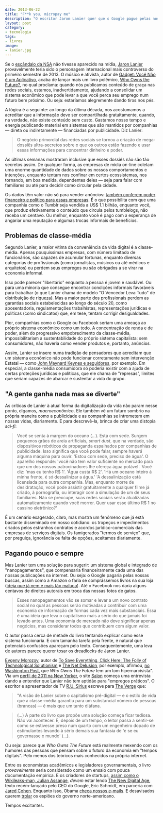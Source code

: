 ```yaml
---
date: 2013-06-22
title: "F**k you, micropay me"
description: "O escritor Jaron Lanier quer que o Google pague pelas nossas buscas e que o Facebook deposite os direitos autorais das nossas fotos de gatos"
layout: post
category: 
- tecnologia
tags:
- livros
image:
- lanier.jpg
---
```


Se o [escândalo da NSA](http://gizmodo.uol.com.br/o-que-e-prism/) não tivesse aparecido na mídia, [Jaron Lanier](http://www.jaronlanier.com/) provavelmente teria sido o personagem internacional mais controverso do primeiro semestre de 2013. O músico e ativista, autor de [Gadget: Você Não é um Aplicativo](http://www.submarino.com.br/produto/7276013/livro-gadget-voce-nao-e-um-aplicativo-um-manifesto-sobre-como-a-tecnologia-interage-com-nossa-culturaAFL-03-5741), acaba de lançar mais um livro polêmico, [Who Owns the Future?](http://amzn.to/12DkX8x), no qual proclama: quando nós publicamos conteúdo de graça nas redes sociais, estamos, inadvertidamente, ajudando a consolidar um sistema econômico que pode levar a que você perca seu emprego num futuro bem próximo. Ou seja: estaríamos alegremente dando tiros nos pés.<!--more-->

A lógica é a seguinte: ao longo da última década, nos acostumamos a acreditar que a informação deve ser compartilhada gratuitamente, quando, na verdade, não existe conteúdo sem custo. Gastamos nosso tempo e energia publicando material em sistemas que são mantidos por companhias — direta ou indiretamente — financiadas por publicidade. Diz Lanier:

> O negócio primordial das redes sociais se tornou a criação de mega-dossiês ultra-secretos sobre o que os outros estão fazendo e usar essas informações para concentrar dinheiro e poder.

As últimas semanas mostraram inclusive que esses dossiês não são tão secretos assim. De qualquer forma, as empresas de mídia on-line coletam uma enorme quantidade de dados sobre os nossos comportamentos e intenções, enquanto tentam nos confinar em certos ecossistemas, nos tornando, em boa medida, dependentes deles — seja para falar com familiares ou até para decidir como circular pela cidade.

Os dados têm valor não só para vender anúncios: [também conferem poder financeiro e político para essas empresas](http://caosordenado.com/o-estado-paralelo-digital-global/). É o que possibilita com que uma companhia como o Tumblr seja vendida a US$ 1.1 bilhão, enquanto você, que produz efetivamente o conteúdo que circula pelos tumblelogs, não receba um centavo. Ou melhor, enquanto você é pago com a esperança de angariar uma reputação e algumas trocas informais de benefícios.

## Problemas de classe-média

Segundo Lanier, a maior vítima da conveniência da vida digital é a classe-média. Apenas pouquíssimas empresas, com número limitado de funcionários, são capazes de acumular fortunas, enquanto diversas categorias de profissionais (como jornalistas, músicos ou até médicos e arquitetos) ou perdem seus empregos ou são obrigados a se virar na economia informal.

Isso pode parecer "libertário" enquanto a pessoa é jovem e saudável. Ou para uma minoria que consegue encontrar condições informais favoráveis para trabalhar (o que Lanier chama de modelo "O Vencedor Leva Tudo" de distribuição de riqueza). Mas a maior parte dos profissionais perdem as garantias sociais estabelecidas ao longo do século 20, como aposentadoria, regulamentações trabalhistas, representações jurídicas e políticas (como sindicatos) que, em tese, tentam corrigir desigualdades.

Pior, companhias como o Google ou Facebook seriam uma ameaça ao próprio sistema econômico como um todo. A concentração de renda e de poder, além do progressivo empobrecimento da classe-média, impossibilitariam a sustentabilidade do próprio sistema capitalista: sem consumidores, não haveria como vender produtos e, portanto, anúncios.

Assim, Lanier se insere numa tradição de pensadores que acreditam que um sistema econômico não pode funcionar corretamente sem intervenção Estatal — como [John Maynard Keynes e seguidores](https://en.wikipedia.org/wiki/Keynesian_economics), por exemplo. Em especial, a classe-média consumidora só poderia existir com a ajuda de certas proteções jurídicas e políticas, que ele chama de "represas", limites que seriam capazes de abarcar e sustentar a vida do grupo.

## "A gente ganha nada mas se diverte"

As críticas de Lanier à atual forma da digitalização da vida não param nesse ponto, digamos, *macroeconômico*. Ele também vê um futuro sombrio na própria maneira como a publicidade e as companhias se intrometem em nossas vidas, diariamente. E para descrevê-la, brinca de criar uma distopia *sci-fi*:

> Você se senta à margem do oceano (…). Está com sede. Surgem pequenos grãos de areia artificiais, *smart dust*, que na verdade, são dispositivos robóticos de propaganda espalhados por companhias de publicidade. Isso significa que você pode falar, sempre haverá alguma máquina para ouvir. 'Estou com sede, preciso de água'. O aparelho responde: 'você não tem valor suficiente no mercado para que um dos nossos patrocinadores lhe ofereça água potável'. Você diz: 'mas eu tenho R$ 1'. 'Água custa R$ 2'. 'Há um oceano inteiro à minha frente, é só dessalinizar a água.' 'A dessalinização está licensiada para outra companhia. Mas, enquanto morre de desidratação, você pode assistir gratuitamente a qualquer filme já criado, à pornografia, ou interagir com a simulação de um de seus familiares. Não se preocupe, suas redes sociais serão atualizadas automaticamente quando você morrer. Quer usar esse último R$ 1 no cassino eletrônico?'

É um cenário exagerado, claro, mas mostra um fenômeno que já está bastante disseminado em nosso cotidiano: os tropeços e impedimentos criados pelos estranhos contratos e acordos jurídico-comerciais das empresas de serviços digitais. Os famigerados "termos de serviço" que, por preguiça, ignorância ou falta de opções, aceitamos diariamente.

## Pagando pouco e sempre

Mas Lanier tem uma solução para sugerir: um sistema global e integrado de "nanopagamentos", que compensaria financeiramente cada uma das nossas publicações na internet. Ou seja: o Google pagaria pelas nossas buscas, assim como a Amazon o faria se comprássemos livros na sua loja ([ideia que já nem é mais tão maluca](http://www.jamesaltucher.com/2013/06/nobody-has-ever-made-this-offer-before-i-am-paying-people-back-if-they-read-my-book/)). Até o Facebook nos daria alguns centavos de direitos autorais em troca das nossas fotos de gatos.

> Esses nanopagamentos vão se somar e levar a um novo contrato social no qual as pessoas serão motivadas a contribuir com uma economia de informação de formas cada vez mais substanciais. Essa é uma ideia que leva o capitalismo mais a sério do que jamais foi levado antes. Uma economia de mercado não deve significar apenas negócios, mas considerar todos que contribuem com algum valor.

O autor passa cerca de metade do livro tentando explicar como esse sistema funcionaria. E com tamanha tarefa pela frente, é natural que potenciais confusões apareçam pelo texto. Consequentemente, uma leva de autores parece querer tosar os dreadlocks de Jaron Lanier.

[Evgeny Morozov](https://en.wikipedia.org/wiki/Evgeny_Morozov), autor de [To Save Everything, Click Here: The Folly of Technological Solutionism](http://amzn.to/11dGoH1) e [The Net Delusion](http://amzn.to/12jz1Tm), por exemplo, afirmou, [no Washington Post](http://goo.gl/VlWcf), que *Who Owns The Future* tem um tom hipernarcisista". Via um [perfil de 2011 na New Yorker](http://www.newyorker.com/reporting/2011/07/11/110711fa_fact_kahn), o site [Salon](http://www.salon.com/2013/05/12/jaron_lanier_the_internet_destroyed_the_middle_class/) começa uma entrevista dando a entender que Lanier não tem aptidão para "empregos práticos". O escritor e apresentador de TV [R.U. Sirius](https://en.wikipedia.org/wiki/R._U._Sirius) escreve para [The Verge](http://www.theverge.com/2013/5/23/4358680/who-owns-the-future-jaron-lanier-thinks-google-and-the-government) que:

> "A visão de Lanier sobre o capitalismo pré-digital — e o estilo de vida que a classe-média garantiu para um substancial número de pessoas (brancas) — é mais que um tanto diáfana.

> (…) A parte do livro que propõe uma solução começa ficar tediosa. Não vai acontecer. E, depois de um tempo, o leitor passa a sentir-se como se estivesse preso num quarto com um engenheiro dopado de estimulantes levando à sério demais sua fantasia de 'e se eu governasse o mundo' (…).

Ou seja: parece que *Who Owns The Future* está realmente mexendo com os humores das pessoas que pensam sobre o futuro da economia em "tempos digitais". Pelo menos dos teóricos mais conhecidos na própria internet.

Entre os economistas acadêmicos e legisladores governamentais, o livro *provavelmente* seria considerado como um ensaio com pouca documentação empírica. E os criadores de startups, [assim como o Wikileaks-man, Julian Assange](http://www.nytimes.com/2013/06/02/opinion/sunday/the-banality-of-googles-dont-be-evil.html?pagewanted=all&amp;_r=0), *devem* estar lendo [The New Digital Age](http://amzn.to/11dKEGH), texto recém-lançado pelo CEO do Google, Eric Schmidt, em parceria com [Jared Cohen](https://en.wikipedia.org/wiki/Jared_Cohen). Enquanto isso, Obama [checa nossos e-mails](http://obamaischeckingyouremail.tumblr.com/). E desavisados querem [trolar](http://trollthensa.com/) os espiões do governo norte-americano.

Tempos excitantes.